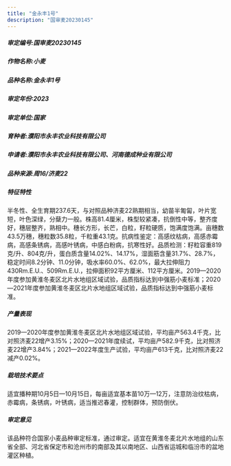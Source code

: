 ```yaml
---
title: "金永丰1号"
description: "国审麦20230145"
---
```

##### 审定编号:国审麦20230145

##### 作物名称:小麦

##### 品种名称:金永丰1号

##### 审定年份:2023

##### 审定单位:国家

##### 育种者:濮阳市永丰农业科技有限公司

##### 申请者:濮阳市永丰农业科技有限公司、河南德成种业有限公司

##### 品种来源:周16/济麦22

##### 特征特性
半冬性、全生育期237.6天，与对照品种济麦22熟期相当，幼苗半匍匐，叶片宽短，叶色深绿，分蘖力一般。株高81.4厘米，株型较紧凑，抗倒性中等，整齐度好，穗层整齐，熟相中。穗长方形，长芒，白粒，籽粒硬质，饱满度饱满。亩穗数43.5万穗，穗粒数35.8粒，千粒重43.1克。抗病性鉴定：高感纹枯病，高感赤霉病，高感条锈病，高感叶锈病，中感白粉病，抗寒性好。品质检测：籽粒容重819克/升、804克/升，蛋白质含量14.02%、14.17%，湿面筋含量31.7%、28.7%，稳定时间8.2分钟、11.0分钟，吸水率60.0%、62.0%，最大拉伸阻力430Rm.E.U.、509Rm.E.U.，拉伸面积92平方厘米、112平方厘米。2019—2020年度参加黄淮冬麦区北片水地组区域试验，品质指标达到中强筋小麦标准；2020—2021年度参加黄淮冬麦区北片水地组区域试验，品质指标达到中强筋小麦标准。

##### 产量表现
2019—2020年度参加黄淮冬麦区北片水地组区域试验，平均亩产563.4千克，比对照济麦22增产3.15%；2020—2021年度续试，平均亩产582.9千克，比对照济麦22增产3.84%；2021—2022年度生产试验，平均亩产613千克，比对照济麦22减产0.02%。

##### 栽培技术要点
适宜播种期10月5日—10月15日，每亩适宜基本苗10万—12万，注意防治纹枯病，赤霉病，条锈病，叶锈病，适当推迟春灌，控制群体，预防倒伏。

##### 审定意见
该品种符合国家小麦品种审定标准，通过审定。适宜在黄淮冬麦北片水地组的山东省全部、河北省保定市和沧州市的南部及其以南地区、山西省运城和临汾市的盆地灌区种植。
